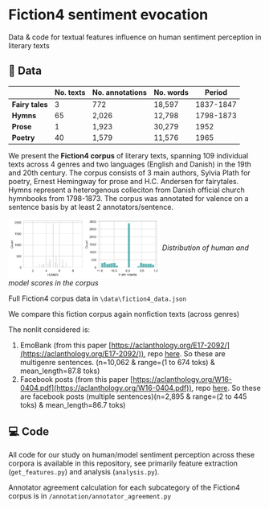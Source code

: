 # Fiction4 sentiment evocation
Data &amp; code for textual features influence on human sentiment perception in literary texts

## 🔬 Data

|             | No. texts | No. annotations   | No. words  | Period     |
|-------------|-----|------|--------|------------|
| **Fairy tales**     | 3   | 772   | 18,597      | 1837-1847  |
| **Hymns**   | 65  | 2,026 | 12,798       | 1798-1873  |
| **Prose**   | 1  | 1,923 | 30,279         | 1952  |
| **Poetry**   | 40  | 1,579 | 11,576         | 1965  |

We present the **Fiction4 corpus** of literary texts, spanning 109 individual texts across 4 genres and two languages (English and Danish) in the 19th and 20th century.
The corpus consists of 3 main authors, Sylvia Plath for poetry, Ernest Hemingway for prose and H.C. Andersen for fairytales. Hymns represent a heterogenous colleciton from Danish official church hymnbooks from 1798-1873.
The corpus was annotated for valence on a sentence basis by at least 2 annotators/sentence.


<a href="https://chc.au.dk"><img src="https://github.com/centre-for-humanities-computing/literary_evocation/blob/main/figures/human_rob_fiction4.png" width="60%" align="center"/></a>
*Distribution of human and model scores in the corpus*

Full Fiction4 corpus data in `\data\fiction4_data.json`

We compare this fiction corpus again nonfiction texts (across genres)

The nonlit considered is:
1. EmoBank (from this paper [https://aclanthology.org/E17-2092/](https://aclanthology.org/E17-2092/)), repo [here](https://github.com/JULIELab/EmoBank/tree/master). So these are multigenre sentences. (n=10,062 & range=(1 to 674 toks) & mean_length=87.8 toks)
2. Facebook posts (from this paper [https://aclanthology.org/W16-0404.pdf](https://aclanthology.org/W16-0404.pdf)), repo [here](https://github.com/wwbp/additional_data_sets/tree/master/valence_arousal). So these are facebook posts (multiple sentences)(n=2,895 & range=(2 to 445 toks) & mean_length=86.7 toks)

## 💻 Code
All code for our study on human/model sentiment perception across these corpora is available in this repository, see primarily feature extraction (`get_features.py`) and analysis (`analysis.py`).

Annotator agreement calculation for each subcategory of the Fiction4 corpus is in `/annotation/annotator_agreement.py`
